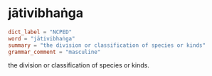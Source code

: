 # jātivibhaṅga

``` toml
dict_label = "NCPED"
word = "jātivibhaṅga"
summary = "the division or classification of species or kinds"
grammar_comment = "masculine"
```

the division or classification of species or kinds.

